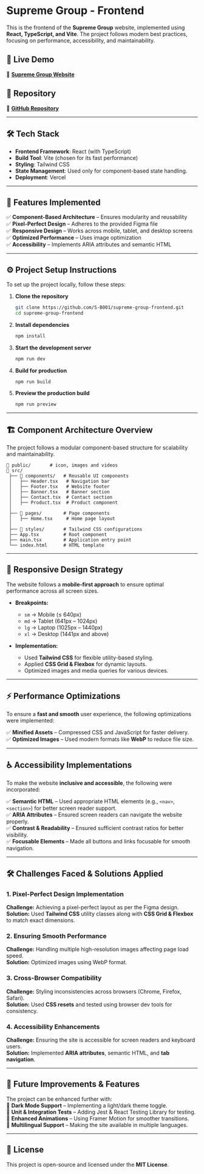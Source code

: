 # **Supreme Group - Frontend**  

This is the frontend of the **Supreme Group** website, implemented using **React, TypeScript, and Vite**. The project follows modern best practices, focusing on performance, accessibility, and maintainability.  

## 🚀 **Live Demo**  
🔗 **[Supreme Group Website](https://supreme-group-sb.vercel.app/)**  

## 📂 **Repository**  
🔗 **[GitHub Repository](https://github.com/S-B001/supreme-group-frontend.git)**  

---

## 🛠️ **Tech Stack**  
- **Frontend Framework**: React (with TypeScript)  
- **Build Tool**: Vite (chosen for its fast performance)  
- **Styling**: Tailwind CSS  
- **State Management**: Used only for component-based state handling. 
- **Deployment**: Vercel  

---

## 📑 **Features Implemented**  
✅ **Component-Based Architecture** – Ensures modularity and reusability  
✅ **Pixel-Perfect Design** – Adheres to the provided Figma file  
✅ **Responsive Design** – Works across mobile, tablet, and desktop screens  
✅ **Optimized Performance** – Uses image optimization  
✅ **Accessibility** – Implements ARIA attributes and semantic HTML  

---

## ⚙️ **Project Setup Instructions**  
To set up the project locally, follow these steps:  

1. **Clone the repository**  
   ```sh
   git clone https://github.com/S-B001/supreme-group-frontend.git
   cd supreme-group-frontend
   ```

2. **Install dependencies**  
   ```sh
   npm install
   ```

3. **Start the development server**  
   ```sh
   npm run dev
   ```

4. **Build for production**  
   ```sh
   npm run build
   ```

5. **Preview the production build**  
   ```sh
   npm run preview
   ```

---

## 🏗️ **Component Architecture Overview**  
The project follows a modular component-based structure for scalability and maintainability.  

```
📂 public/       # icon, images and videos
📂 src/
 ├── 📂 components/   # Reusable UI components
 │   ├── Header.tsx   # Navigation bar
 │   ├── Footer.tsx   # Website footer
 │   ├── Banner.tsx   # Banner section
 │   ├── Contact.tsx  # Contact section
 │   ├── Product.tsx  # Product component
 │
 ├── 📂 pages/        # Page components
 │   ├── Home.tsx     # Home page layout
 │
 ├── 📂 styles/       # Tailwind CSS configurations
 ├── App.tsx         # Root component
 ├── main.tsx        # Application entry point
 └── index.html      # HTML template
```

---

## 📱 **Responsive Design Strategy**  
The website follows a **mobile-first approach** to ensure optimal performance across all screen sizes.  

- **Breakpoints:**  
  - `sm` → Mobile (≤ 640px)  
  - `md` → Tablet (641px – 1024px)  
  - `lg` → Laptop (1025px – 1440px)  
  - `xl` → Desktop (1441px and above)  

- **Implementation:**  
  - Used **Tailwind CSS** for flexible utility-based styling.  
  - Applied **CSS Grid & Flexbox** for dynamic layouts.  
  - Optimized images and media queries for various devices.  

---

## ⚡ **Performance Optimizations**  
To ensure a **fast and smooth** user experience, the following optimizations were implemented:  

✅ **Minified Assets** – Compressed CSS and JavaScript for faster delivery.  
✅ **Optimized Images** – Used modern formats like **WebP** to reduce file size.  

---

## ♿ **Accessibility Implementations**  
To make the website **inclusive and accessible**, the following were incorporated:  

✅ **Semantic HTML** – Used appropriate HTML elements (e.g., `<nav>`, `<section>`) for better screen reader support.  
✅ **ARIA Attributes** – Ensured screen readers can navigate the website properly.  
✅ **Contrast & Readability** – Ensured sufficient contrast ratios for better visibility.  
✅ **Focusable Elements** – Made all buttons and links focusable for smooth navigation.  

---

## 🛠️ **Challenges Faced & Solutions Applied**  
### **1. Pixel-Perfect Design Implementation**  
**Challenge:** Achieving a pixel-perfect layout as per the Figma design.  
**Solution:** Used **Tailwind CSS** utility classes along with **CSS Grid & Flexbox** to match exact dimensions.  

### **2. Ensuring Smooth Performance**  
**Challenge:** Handling multiple high-resolution images affecting page load speed.  
**Solution:** Optimized images using WebP format.  

### **3. Cross-Browser Compatibility**  
**Challenge:** Styling inconsistencies across browsers (Chrome, Firefox, Safari).  
**Solution:** Used **CSS resets** and tested using browser dev tools for consistency.  

### **4. Accessibility Enhancements**  
**Challenge:** Ensuring the site is accessible for screen readers and keyboard users.  
**Solution:** Implemented **ARIA attributes**, semantic HTML, and **tab navigation**.  

---

## 🚀 **Future Improvements & Features**  
The project can be enhanced further with:  
🔹 **Dark Mode Support** – Implementing a light/dark theme toggle.  
🔹 **Unit & Integration Tests** – Adding Jest & React Testing Library for testing.  
🔹 **Enhanced Animations** – Using Framer Motion for smoother transitions.  
🔹 **Multilingual Support** – Making the site available in multiple languages.  

---

## 📜 **License**  
This project is open-source and licensed under the **MIT License**.  
